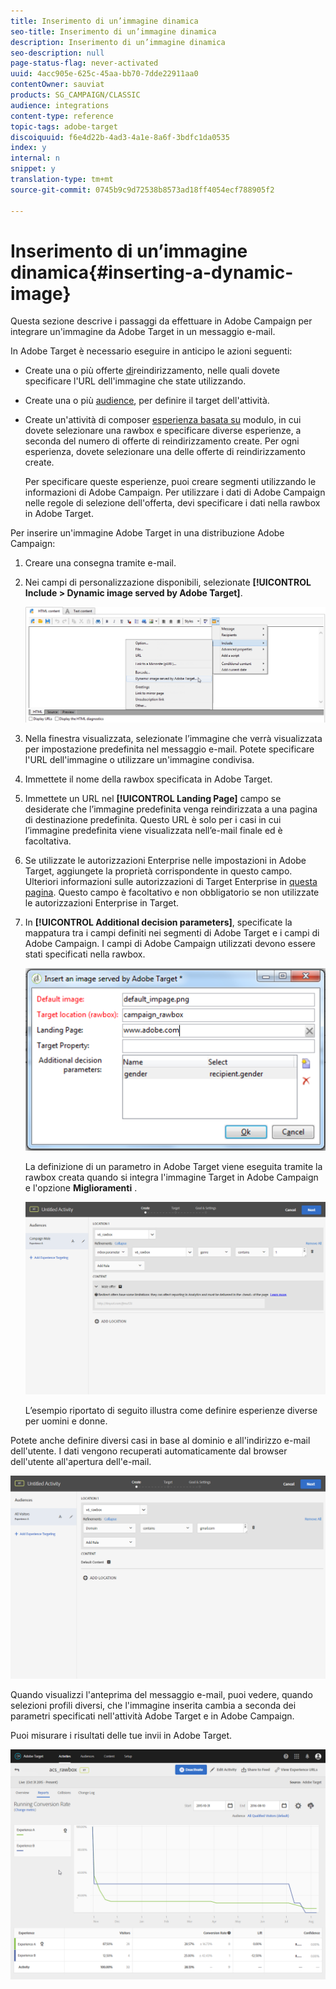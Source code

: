 ```yaml
---
title: Inserimento di un’immagine dinamica
seo-title: Inserimento di un’immagine dinamica
description: Inserimento di un’immagine dinamica
seo-description: null
page-status-flag: never-activated
uuid: 4acc905e-625c-45aa-bb70-7dde22911aa0
contentOwner: sauviat
products: SG_CAMPAIGN/CLASSIC
audience: integrations
content-type: reference
topic-tags: adobe-target
discoiquuid: f6e4d22b-4ad3-4a1e-8a6f-3bdfc1da0535
index: y
internal: n
snippet: y
translation-type: tm+mt
source-git-commit: 0745b9c9d72538b8573ad18ff4054ecf788905f2

---
```



# Inserimento di un’immagine dinamica{#inserting-a-dynamic-image}

Questa sezione descrive i passaggi da effettuare in Adobe Campaign per integrare un&#39;immagine da Adobe Target in un messaggio e-mail.

In Adobe Target è necessario eseguire in anticipo le azioni seguenti:

* Create una o più offerte [di](https://marketing.adobe.com/resources/help/en_US/tnt/help/t_Creating_a_Redirect_Offer.html)reindirizzamento, nelle quali dovete specificare l&#39;URL dell&#39;immagine che state utilizzando.
* Create una o più [audience](https://marketing.adobe.com/resources/help/en_US/target/target/t_create-audience.html), per definire il target dell&#39;attività.
* Create un&#39;attività di composer [esperienza basata su](https://marketing.adobe.com/resources/help/en_US/tnt/help/t_Creating_an_A_B_Test.html) modulo, in cui dovete selezionare una rawbox e specificare diverse esperienze, a seconda del numero di offerte di reindirizzamento create. Per ogni esperienza, dovete selezionare una delle offerte di reindirizzamento create.

   Per specificare queste esperienze, puoi creare segmenti utilizzando le informazioni di Adobe Campaign. Per utilizzare i dati di Adobe Campaign nelle regole di selezione dell&#39;offerta, devi specificare i dati nella rawbox in Adobe Target.

Per inserire un&#39;immagine Adobe Target in una distribuzione Adobe Campaign:

1. Creare una consegna tramite e-mail.
1. Nei campi di personalizzazione disponibili, selezionate **[!UICONTROL Include > Dynamic image served by Adobe Target]**.

   ![](assets/tar_insert_dynamic_image.png)

1. Nella finestra visualizzata, selezionate l’immagine che verrà visualizzata per impostazione predefinita nel messaggio e-mail. Potete specificare l&#39;URL dell&#39;immagine o utilizzare un&#39;immagine [](../../integrations/using/sharing-assets-with-adobe-experience-cloud.md)condivisa.
1. Immettete il nome della rawbox specificata in Adobe Target.
1. Immettete un URL nel **[!UICONTROL Landing Page]** campo se desiderate che l’immagine predefinita venga reindirizzata a una pagina di destinazione predefinita. Questo URL è solo per i casi in cui l’immagine predefinita viene visualizzata nell’e-mail finale ed è facoltativa.
1. Se utilizzate le autorizzazioni Enterprise nelle impostazioni in Adobe Target, aggiungete la proprietà corrispondente in questo campo. Ulteriori informazioni sulle autorizzazioni di Target Enterprise in [questa pagina](https://marketing.adobe.com/resources/help/en_US/target/target/properties-overview.html). Questo campo è facoltativo e non obbligatorio se non utilizzate le autorizzazioni Enterprise in Target.
1. In **[!UICONTROL Additional decision parameters]**, specificate la mappatura tra i campi definiti nei segmenti di Adobe Target e i campi di Adobe Campaign. I campi di Adobe Campaign utilizzati devono essere stati specificati nella rawbox.

   ![](assets/tar_additional_decisionning_parameters.png)

   La definizione di un parametro in Adobe Target viene eseguita tramite la rawbox creata quando si integra l&#39;immagine Target in Adobe Campaign e l&#39;opzione **Miglioramenti** .

   ![](assets/tar_additional_decisionning_parameters_1.png)

   L’esempio riportato di seguito illustra come definire esperienze diverse per uomini e donne.

Potete anche definire diversi casi in base al dominio e all&#39;indirizzo e-mail dell&#39;utente. I dati vengono recuperati automaticamente dal browser dell&#39;utente all&#39;apertura dell&#39;e-mail.

![](assets/tar_additional_decisionning_parameters_2.png)

Quando visualizzi l&#39;anteprima del messaggio e-mail, puoi vedere, quando selezioni profili diversi, che l&#39;immagine inserita cambia a seconda dei parametri specificati nell&#39;attività Adobe Target e in Adobe Campaign.

Puoi misurare i risultati delle tue invii in Adobe Target.

![](assets/tar_measure_results.png)

